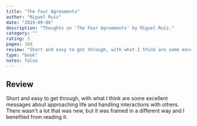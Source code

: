 ```yaml
---
title: "The Four Agreements"
author: "Miguel Ruiz"
date: "2019-09-06"
description: "Thoughts on 'The Four Agreements' by Miguel Ruiz."
category: ""
rating: 3
pages: 168
review: "Short and easy to get through, with what I think are some excellent messages about approaching life and handling interactions with others. There wasn't a lot that was new, but it was framed in a different way and I benefited from reading it."
type: "book"
notes: false
---
```


## Review

Short and easy to get through, with what I think are some excellent messages about approaching life and handling interactions with others. There wasn't a lot that was new, but it was framed in a different way and I benefited from reading it.
